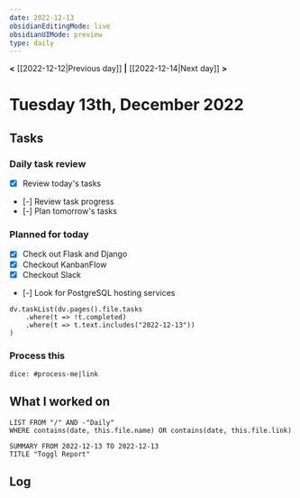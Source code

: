```yaml
---
date: 2022-12-13
obsidianEditingMode: live
obsidianUIMode: preview
type: daily
---
```


**<** [[2022-12-12|Previous day]] **|** [[2022-12-14|Next day]] **>**

# Tuesday 13th, December 2022

## Tasks

### Daily task review
- [x] Review today's tasks
- [-] Review task progress
- [-] Plan tomorrow's tasks

### Planned for today
- [x] Check out Flask and Django
- [x] Checkout KanbanFlow
- [x] Checkout Slack
- [-] Look for PostgreSQL hosting services

```dataviewjs
dv.taskList(dv.pages().file.tasks
	.where(t => !t.completed)
	.where(t => t.text.includes("2022-12-13"))
)
```

### Process this
`dice: #process-me|link`

## What I worked on
```dataview
LIST FROM "/" AND -"Daily"
WHERE contains(date, this.file.name) OR contains(date, this.file.link)
```

```toggl
SUMMARY FROM 2022-12-13 TO 2022-12-13
TITLE "Toggl Report"
```

## Log
